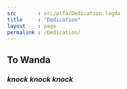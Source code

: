 ```yaml
---
src       : src/plfa/Dedication.lagda
title     : "Dedication"
layout    : page
permalink : /Dedication/
---
```


## To Wanda

### _knock knock knock_
